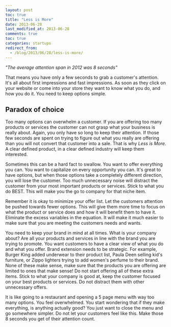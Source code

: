 ```yaml
---
layout: post
toc: true
title: "Less is More"
date: 2013-06-28
last_modified_at: 2013-06-28
comments: true
toc: true
categories: startups
redirect_from:
  - /blog/2013/06/28/less-is-more/
---
```


*"The average attention span in 2012 was 8 seconds"*

That means you have only a few seconds to grab a customer's attention. It's all about first impressions and fast impressions. As soon as they click on your website or come into your store they want to know what you do, and how you do it. You need to keep options simple.

## Paradox of choice

Too many options can overwhelm a customer. If you are offering  too many products or services the customer can not grasp what your business is really about. Again, you only have so long to keep their attention. If those few seconds are spent on trying to figure out what you really are offering than you will not convert that customer into a sale. That is why *Less is More*. A clear defined product, in a clear defined industry will keep them interested.

Sometimes this can be a hard fact to swallow. You want to offer everything you can. You want to capitalize on every opportunity you can. It's great to have options, but when those options take a completely different direction, you will lose the customer. Too much unnecessary noise will distract the customer from your most important products or services. Stick to what you do BEST. This will make you the go to company for that niche item.

Remember it is okay to minimize your offer list. Let the customers attention be pushed towards fewer options. This will give them more time to focus on what the product or service does and how it will benefit them to have it. Eliminate the excess variables in the equation. It will make it much easier to make sure that you are meeting the customers needs and wants.

You need to keep your brand in mind at all times. What is your company about? Are all your products and services in line with the brand you are trying to promote. You want customers to have a clear view of what you do and what you offer. Brand extension needs to be strategic. For example, Burger King added underwear to their product list, Paula Deen selling kid's furniture, or Zippo lighters trying to add women's perfume to their brand. None of these make sense, make sure that the products you are offering are limited to ones that make sense! Do not start offering all of these extra items. Stick to what your company is good at, keep the customer focused on your best products or services. Do not distract them with other unnecessary offers.

It is like going to a restaurant and opening a 5 page menu with way too many options. You feel overwhelmed. You start wondering that if they make everything, is anything actually good? You just want to close the menu and go somewhere simpler. Do not let your customers feel like this. Make those 8 seconds you get of their attention count.
